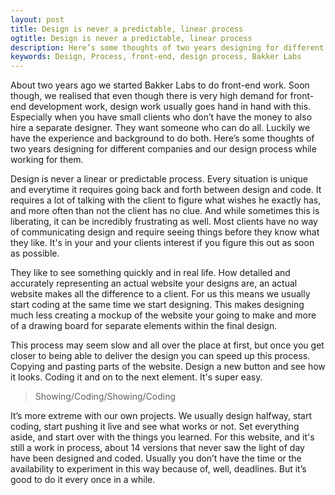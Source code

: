 ```yaml
---
layout: post
title: Design is never a predictable, linear process
ogtitle: Design is never a predictable, linear process
description: Here’s some thoughts of two years designing for different companies and our design process while working for them
keywords: Design, Process, front-end, design process, Bakker Labs
---
```


About two years ago we started Bakker Labs to do front-end work. Soon though, we realised that even though there is very high demand for front-end development work, design work usually goes hand in hand with this. Especially when you have small clients who don’t have the money to also hire a separate designer. They want someone who can do all. Luckily we have the experience and background to do both. Here’s some thoughts of two years designing for different companies and our design process while working for them. 

Design is never a linear or predictable process. Every situation is unique and everytime it requires going back and forth between design and code. It requires a lot of talking with the client to figure what wishes he exactly has, and more often than not the client has no clue. And while sometimes this is liberating, it can be incredibly frustrating as well. Most clients have no way of communicating design and require seeing things before they know what they like. It's in your and your clients interest if you figure this out as soon as possible. 

They like to see something quickly and in real life. How detailed and accurately representing an actual website your designs are, an actual website makes all the difference to a client. For us this means we usually start coding at the same time we start designing. This makes designing much less creating a mockup of the website your going to make and more of a drawing board for separate elements within the final design. 

This process may seem slow and all over the place at first, but once you get closer to being able to deliver the design you can speed up this process. Copying and pasting parts of the website. Design a new button and see how it looks. Coding it and on to the next element. It's super easy. 

> Showing/Coding/Showing/Coding

It’s more extreme with our own projects. We usually design halfway, start coding, start pushing it live and see what works or not. Set everything aside, and start over with the things you learned. For this website, and it's still a work in process, about 14 versions that never saw the light of day have been designed and coded. Usually you don’t have the time or the availability to experiment in this way because of, well, deadlines. But it’s good to do it every once in a while. 